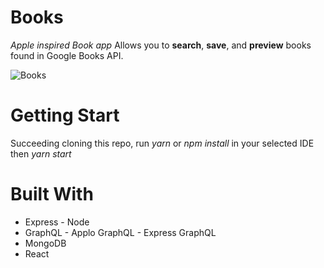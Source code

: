 # Books
*Apple inspired Book app* Allows you to **search**, **save**, and **preview** books found in Google Books API.

![Books](/client/public/images/UI.png)

# Getting Start
Succeeding cloning this repo, run *yarn* or *npm install* in your selected IDE then *yarn start*

# Built With
- Express - Node
- GraphQL - Applo GraphQL - Express GraphQL
- MongoDB
- React
